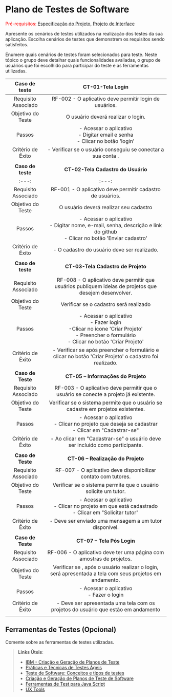 # Plano de Testes de Software

<span style="color:red">Pré-requisitos: <a href="2-Especificação do Projeto.md"> Especificação do Projeto</a></span>, <a href="3-Projeto de Interface.md"> Projeto de Interface</a>

Apresente os cenários de testes utilizados na realização dos testes da sua aplicação. Escolha cenários de testes que demonstrem os requisitos sendo satisfeitos.

Enumere quais cenários de testes foram selecionados para teste. Neste tópico o grupo deve detalhar quais funcionalidades avaliadas, o grupo de usuários que foi escolhido para participar do teste e as ferramentas utilizadas.

| **Caso de teste**   | **CT-01-Tela Login**|
|:---:	|:---:	|
|Requisito Associado |  RF-002 - O aplicativo deve permitir login de usuários. | 
| Objetivo do Teste 	| O usuário deverá realizar o login.|
| Passos 	| - Acessar o aplicativo <br> - Digitar email e senha <br> - Clicar no botão 'login' |  
|Critério de Êxito | - Verificar se o usuário conseguiu se conectar a sua conta  .|
|  |  |
| **Caso de teste**   | **CT-02-Tela Cadastro do Usuário**|
|:---:	|:---:	|
|Requisito Associado |  RF-001 - O aplicativo deve permitir cadastro de usuários. | 
| Objetivo do Teste 	| O usuário deverá realizar seu cadastro|
| Passos 	| - Acessar o aplicativo <br> - Digitar nome, e-mail, senha, descrição e link do github <br> - Clicar no botão 'Enviar cadastro' |  
|Critério de Êxito | - O cadastro do usuário deve ser realizado.|
|  |  |
| **Caso de teste**   | **CT-03-Tela Cadastro de Projeto**|
|	|	|
|Requisito Associado |  RF-008 - O aplicativo deve permitir que usuários publiquem ideias de projetos que desejem desenvolver. | 
| Objetivo do Teste 	| Verificar se o cadastro será realizado |
| Passos 	| - Acessar o aplicativo <br> - Fazer login <br> -Clicar no ícone 'Criar Projeto' <br> - Preencher o formulário  <br> - Clicar no botão 'Criar Projeto'|  
|Critério de Êxito | - Verificar se após preencher o formulário e clicar no botão 'Criar Projeto' o cadastro foi realizado.|
|  |  |
| **Caso de Teste**	| **CT-05 – Informações do Projeto**	|
|Requisito Associado | RF-003 - O aplicativo deve permitir que o usuário se conecte a projeto já existente.|
| Objetivo do Teste 	| Verificar se o sistema permite que o usuário se cadastre em projetos existentes. |
| Passos 	| - Acessar o aplicativo <br> - Clicar no projeto que deseja se cadastrar<br> - Clicar em "Cadastrar-se" <br> 
|Critério de Êxito | - Ao clicar em "Cadastrar-se" o usuário deve ser incluído como participante.  | 
|   |    | 
| **Caso de Teste**	| **CT-06 – Realização do Projeto**	|
|Requisito Associado | RF-007 - O aplicativo deve disponibilizar contato com tutores.|
| Objetivo do Teste 	| Verificar se o sistema permite que o usuário solicite um tutor. |
| Passos 	| - Acessar o aplicativo <br> - Clicar no projeto em que está cadastrado<br> - Clicar em "Solicitar tutor" <br> 
|Critério de Êxito | - Deve ser enviado uma mensagem a um tutor disponível.  | 
|   |    | 
| **Caso de Teste**	| **CT-07 – Tela Pós Login**	|
|Requisito Associado | RF-006 - O aplicativo deve ter uma página com amostras de projetos.|
| Objetivo do Teste 	| Verificar se , após o usuário realizar o login, será apresentada a tela com seus projetos em andamento. |
| Passos 	| - Acessar o aplicativo <br> - Fazer o login<br> 
|Critério de Êxito | - Deve ser apresentada uma tela com os projetos do usuário que estão em andamento  | 
|   |    | 

 
## Ferramentas de Testes (Opcional)

Comente sobre as ferramentas de testes utilizadas.
 
> **Links Úteis**:
> - [IBM - Criação e Geração de Planos de Teste](https://www.ibm.com/developerworks/br/local/rational/criacao_geracao_planos_testes_software/index.html)
> - [Práticas e Técnicas de Testes Ágeis](http://assiste.serpro.gov.br/serproagil/Apresenta/slides.pdf)
> -  [Teste de Software: Conceitos e tipos de testes](https://blog.onedaytesting.com.br/teste-de-software/)
> - [Criação e Geração de Planos de Teste de Software](https://www.ibm.com/developerworks/br/local/rational/criacao_geracao_planos_testes_software/index.html)
> - [Ferramentas de Test para Java Script](https://geekflare.com/javascript-unit-testing/)
> - [UX Tools](https://uxdesign.cc/ux-user-research-and-user-testing-tools-2d339d379dc7)
